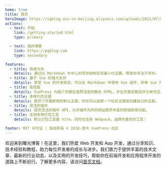 ```yaml
---
home: true
title: 首页
heroImage: https://sgblog.oss-cn-beijing.aliyuncs.com/uploads/2021/07/550090076.jpg
actions:
  - text: 开始
    link: /getting-started.html
    type: primary

  - text: 我的博客
    link: https://pqblog.com
    type: secondary

features:
  - title: 简单为先
    details: 通过以 Markdown 为中心的项目结构实现最小化设置，帮助你专注于写作。
  - title: 基于 Vue 的强大支持
    details: 享受 Vue 的开发体验，可以在 Markdown 中使用 Vue 组件，并用 Vue 开发自定义主题。
  - title: 高性能
    details: VuePress 为每个页面生成预渲染的静态 HTML，并在页面加载后作为单页应用程序 (SPA) 运行。
  - title: 多样化的主题
    details: 提供了开箱即用的默认主题。你也可以选择一个社区主题或创建自己的主题。
  - title: 灵活的插件
    details: 提供灵活的插件 API，允许插件为你的网站提供丰富的即插即用功能。
  - title: 支持多种打包工具
    details: 默认打包工具是 Vite，同时也支持 Webpack。选择你喜欢的工具！

footer: MIT 许可证 | 版权所有 © 2018-至今 VuePress 社区
---
```

欢迎来到曙光博客！在这里，我们热爱 Web 开发和 App 开发，通过分享知识、技术经验和教程，助力每位开发者的成长与进步。我们致力于提供丰富的技术文章、最新的行业动态，以及实用的开发技巧，帮助你在前端开发和应用程序开发的道路上不断前行。了解更多内容，请访问[首页文档][default-theme-home]。

[default-theme-home]: https://vuejs.press/reference/default-theme/frontmatter.html#home-page
